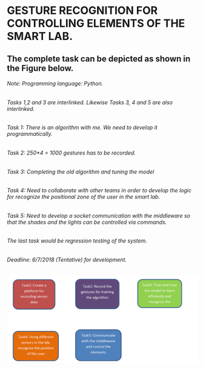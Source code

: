 # GESTURE RECOGNITION FOR CONTROLLING ELEMENTS OF THE SMART LAB.
## The complete task can be depicted as shown in the Figure below.
###### Note: Programming language: Python.
###### Tasks 1,2 and 3 are interlinked. Likewise Tasks 3, 4 and 5 are also interlinked.
###### Task 1: There is an algorithm with me. We need to develop it programmatically.
###### Task 2: 250*4 = 1000 gestures has to be recorded.
###### Task 3: Completing the old algorithm and tuning the model
###### Task 4: Need to collaborate with other teams in order to develop the logic for recognize the positional zone of the user in the smart lab.
###### Task 5: Need to develop a socket communication with the middleware so that the shades and the lights can be controlled via commands.
###### The last task would be regression testing of the system.
###### Deadline: 6/7/2018 (Tentative) for development.

![Screenshot](Github.PNG)
